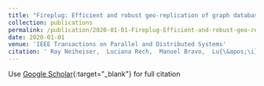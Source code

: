 ```yaml
---
title: "Fireplug: Efficient and robust geo-replication of graph databases"
collection: publications
permalink: /publication/2020-01-01-Fireplug-Efficient-and-robust-geo-replication-of-graph-databases
date: 2020-01-01
venue: 'IEEE Transactions on Parallel and Distributed Systems'
citation: ' Ray Neiheiser,  Luciana Rech,  Manuel Bravo,  Lu{\&apos;\i}s Rodrigues,  Miguel Correia, &quot;Fireplug: Efficient and robust geo-replication of graph databases.&quot; IEEE Transactions on Parallel and Distributed Systems, 2020.'
---
```

Use [Google Scholar](https://scholar.google.com/scholar?q=Fireplug:+Efficient+and+robust+geo+replication+of+graph+databases){:target="_blank"} for full citation